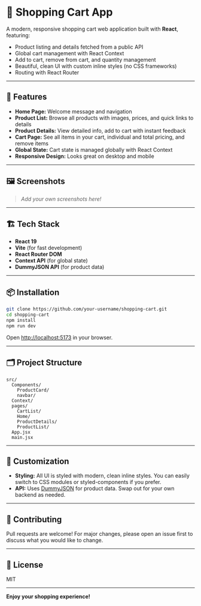 # 🛒 Shopping Cart App

A modern, responsive shopping cart web application built with **React**, featuring:

- Product listing and details fetched from a public API
- Global cart management with React Context
- Add to cart, remove from cart, and quantity management
- Beautiful, clean UI with custom inline styles (no CSS frameworks)
- Routing with React Router

---

## 🚀 Features

- **Home Page:** Welcome message and navigation
- **Product List:** Browse all products with images, prices, and quick links to details
- **Product Details:** View detailed info, add to cart with instant feedback
- **Cart Page:** See all items in your cart, individual and total pricing, and remove items
- **Global State:** Cart state is managed globally with React Context
- **Responsive Design:** Looks great on desktop and mobile

---

## 🖼️ Screenshots

> _Add your own screenshots here!_

---

## 🏗️ Tech Stack

- **React 19**
- **Vite** (for fast development)
- **React Router DOM**
- **Context API** (for global state)
- **DummyJSON API** (for product data)

---

## 📦 Installation

```bash
git clone https://github.com/your-username/shopping-cart.git
cd shopping-cart
npm install
npm run dev
```

Open [http://localhost:5173](http://localhost:5173) in your browser.

---

## 🗂️ Project Structure

```
src/
  Components/
    ProductCard/
    navbar/
  Context/
  pages/
    CartList/
    Home/
    ProductDetails/
    ProductList/
  App.jsx
  main.jsx
```

---

## 📝 Customization

- **Styling:** All UI is styled with modern, clean inline styles. You can easily switch to CSS modules or styled-components if you prefer.
- **API:** Uses [DummyJSON](https://dummyjson.com/products) for product data. Swap out for your own backend as needed.

---

## 🤝 Contributing

Pull requests are welcome! For major changes, please open an issue first to discuss what you would like to change.

---

## 📄 License

MIT

---

**Enjoy your shopping experience!**
